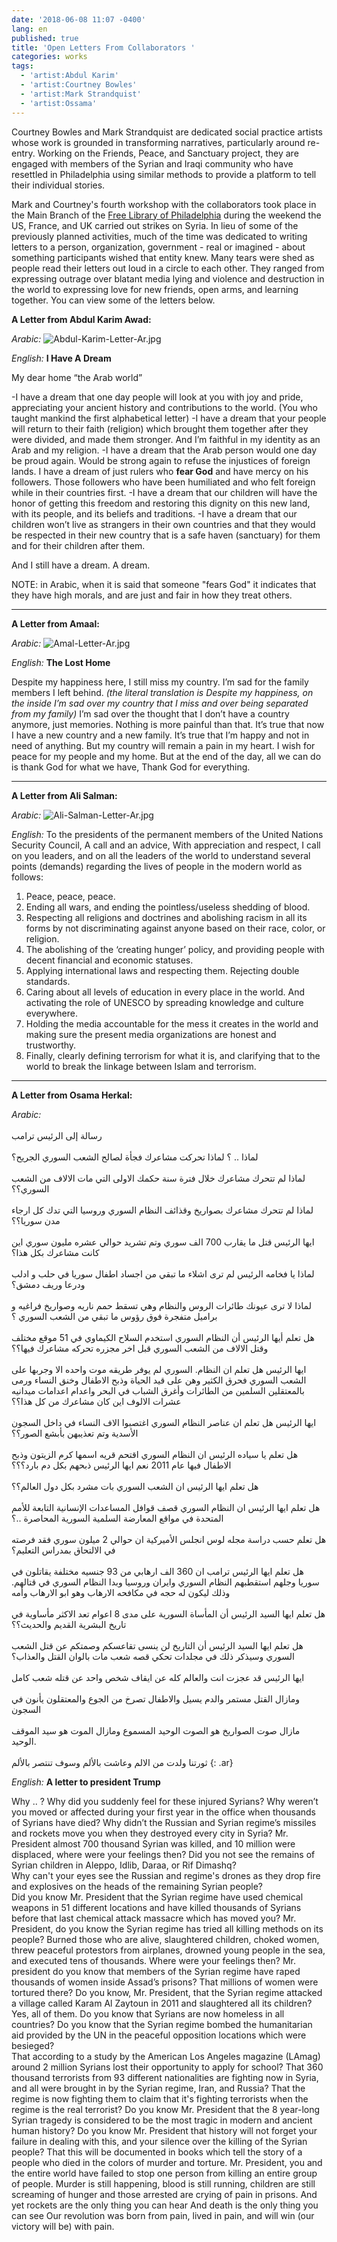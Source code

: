 ```yaml
---
date: '2018-06-08 11:07 -0400'
lang: en
published: true
title: 'Open Letters From Collaborators '
categories: works
tags:
  - 'artist:Abdul Karim'
  - 'artist:Courtney Bowles'
  - 'artist:Mark Strandquist'
  - 'artist:Ossama'
---
```

Courtney Bowles and Mark Strandquist are dedicated social practice artists whose work is grounded in transforming narratives, particularly around re-entry. Working on the Friends, Peace, and Sanctuary project, they are engaged with members of the Syrian and Iraqi community who have resettled in Philadelphia using similar methods to provide a platform to tell their individual stories. 

Mark and Courtney's fourth workshop with the collaborators took place in the Main Branch of the [Free Library of Philadelphia](https://www.freelibrary.org) during the weekend the US, France, and UK carried out strikes on Syria. In lieu of some of the previously planned activities, much of the time was dedicated to writing letters to a person, organization, government - real or imagined - about something participants wished that entity knew. Many tears were shed as people read their letters out loud in a circle to each other. They ranged from expressing outrage over blatant media lying and violence and destruction in the world to expressing love for new friends, open arms, and learning together. You can view some of the letters below. 

**A Letter from Abdul Karim Awad:** 

_Arabic:_
![Abdul-Karim-Letter-Ar.jpg]({{site.baseurl}}/assets/images/Abdul-Karim-Letter-Ar.jpg)

_English:_
**I Have A Dream**

My dear home “the Arab world”

-I have a dream that one day people will look at you with joy and pride, appreciating your ancient history and contributions to the world. (You who taught mankind the first alphabetical letter)
-I have a dream that your people will return to their faith (religion) which brought them together after they were divided, and made them stronger. And I’m faithful in my identity as an Arab and my religion. 
-I have a dream that the Arab person would one day be proud again. Would be strong again to refuse the injustices of foreign lands. I have a dream of just rulers who **fear God** and have mercy on his followers. Those followers who have been humiliated and who felt foreign while in their countries first.
-I have a dream that our children will have the honor of getting this freedom and restoring this dignity on this new land, with its people, and its beliefs and traditions.
-I have a dream that our children won’t live as strangers in their own countries and that they would be respected in their new country that is a safe haven (sanctuary) for them and for their children after them.

And I still have a dream. A dream. 

NOTE: in Arabic, when it is said that someone "fears God" it indicates that they have high morals, and are just and fair in how they treat others.

----------------------------------------------------------
**A Letter from Amaal:**

_Arabic:_
![Amal-Letter-Ar.jpg]({{site.baseurl}}/assets/images/Amal-Letter-Ar.jpg)

_English:_
**The Lost Home**

Despite my happiness here, I still miss my country. 
I’m sad for the family members I left behind. _(the literal translation is Despite my happiness, on the inside I’m sad over my country that I miss and over being separated from my family)_ 
I’m sad over the thought that I don’t have a country anymore, just memories. Nothing is more painful than that.
It’s true that now I have a new country and a new family. It’s true that I’m happy and not in need of anything. 
But my country will remain a pain in my heart. I wish for peace for my people and my home.
But at the end of the day, all we can do is thank God for what we have, 
Thank God for everything. 

----------------------------------------------------------
**A Letter from Ali Salman:**

_Arabic:_
![Ali-Salman-Letter-Ar.jpg]({{site.baseurl}}/assets/images/Ali-Salman-Letter-Ar.jpg)

_English:_
To the presidents of the permanent members of the United Nations Security Council, 
A call and an advice,
With appreciation and respect,
I call on you leaders, and on all the leaders of the world to understand several points (demands) regarding the lives of people in the modern world as follows: 
1)	Peace, peace, peace.
2)	Ending all wars, and ending the pointless/useless shedding of blood.
3)	Respecting all religions and doctrines and abolishing racism in all its forms by not discriminating against anyone based on their race, color, or religion. 
4)	The abolishing of the ‘creating hunger’ policy, and providing people with decent financial and economic statuses.
5)	Applying international laws and respecting them. Rejecting double standards.
6)	Caring about all levels of education in every place in the world. And activating the role of UNESCO by spreading knowledge and culture everywhere.  
7)	Holding the media accountable for the mess it creates in the world and making sure the present media organizations are honest and trustworthy.
8)	Finally, clearly defining terrorism for what it is, and clarifying that to the world to break the linkage between Islam and terrorism. 

----------------------------------------------------------
**A Letter from Osama Herkal:**

_Arabic:_
<br/><br/>رسالة إلى الرئيس ترامب
<br/><br/>لماذا .. ؟ لماذا تحركت مشاعرك فجأة لصالح الشعب السوري الجريح؟
<br/><br/>لماذا لم تتحرك مشاعرك خلال فترة سنة حكمك الاولى التي مات الالاف من الشعب السوري؟؟
<br/><br/>لماذا لم تتحرك مشاعرك بصواريخ وقذائف النظام السوري وروسيا التي تدك كل ارجاء مدن سوريا؟؟
<br/><br/>ايها الرئيس قتل ما يقارب 700 الف سوري وتم تشريد حوالي عشره مليون سوري اين كانت مشاعرك بكل هذا؟
<br/><br/>لماذا يا فخامه الرئيس لم ترى اشلاء ما تبقي من اجساد اطفال سوريا في حلب و ادلب ودرعا وريف دمشق؟
<br/><br/>لماذا لا ترى عيونك طائرات الروس والنظام وهي تسقط حمم ناريه وصواريخ فراغيه و براميل متفجرة فوق رؤوس ما تبقي من الشعب السوري ؟
<br/><br/>هل تعلم أيها الرئيس أن النظام السوري استخدم السلاح الكيماوي في 51 موقع مختلف وقتل الالاف من الشعب السوري قبل اخر مجزره تحركه مشاعرك فيها؟؟
<br/><br/>ايها الرئيس هل تعلم ان النظام. السوري لم يوفر طريقه موت واحده الا وجربها على الشعب السوري
فحرق الكثير وهن على قيد الحياة وذبح الاطفال وخنق النساء ورمى بالمعتقلين السلمين من الطائرات وأغرق الشباب في البحر واعدام اعدامات ميدانيه عشرات الالوف
اين كان مشاعرك من كل هذا؟؟
<br/><br/>ايها الرئيس هل تعلم ان عناصر النظام السوري اغتصبوا الاف النساء في داخل السجون الأسدية وتم تعذيبهن بأبشع الصور؟؟
<br/><br/>هل تعلم يا سياده الرئيس ان النظام السوري اقتحم قريه اسمها كرم الزيتون وذبح الاطفال فيها عام 2011 نعم ايها الرئيس ذبحهم بكل دم بارد؟؟؟
<br/><br/>هل تعلم ايها الرئيس ان الشعب السوري بات مشرد بكل دول العالم؟؟
<br/><br/>هل تعلم ايها الرئيس ان النظام السوري قصف قوافل المساعدات الإنسانية التابعة للأمم المتحدة في مواقع المعارضة السلمية السورية المحاصرة ..؟
<br/><br/>هل تعلم حسب دراسة مجله لوس انجلس الأميركية ان حوالي 2 ميلون سوري فقد فرصته في الالتحاق بمدراس التعليم؟
<br/><br/>هل تعلم ايها الرئيس ترامب ان 360 الف ارهابي من 93 جنسيه مختلفة يقاتلون في سوريا وجلهم استقطبهم النظام السوري وايران وروسيا وبدا النظام السوري في قتالهم. وذلك ليكون له حجه في مكافحه الارهاب وهو ابو الارهاب وأمه 
<br/><br/>هل تعلم ايها السيد الرئيس أن المأساة السورية على مدى 8 اعوام تعد الاكثر مأساوية في تاريخ البشرية القديم والحديث؟؟
<br/><br/>هل تعلم ايها السيد الرئيس أن التاريخ لن ينسى تقاعسكم وصمتكم عن قتل الشعب السوري وسيذكر ذلك في مجلدات تحكي قصه شعب مات بالوان القتل والعذاب؟
<br/><br/>ايها الرئيس قد عجزت انت والعالم كله عن ايقاف شخص واحد عن قتله شعب كامل
<br/><br/>ومازال القتل مستمر والدم يسيل والاطفال تصرخ من الجوع والمعتقلون يأنون في السجون 
<br/><br/>مازال صوت الصواريخ هو الصوت الوحيد المسموع 
ومازال الموت هو سيد الموقف الوحيد.
<br/><br/>ثورتنا ولدت من الالم وعاشت بالألم وسوف تنتصر بالألم
{: .ar}


_English:_
**A letter to president Trump**

Why .. ?
Why did you suddenly feel for these injured Syrians?
Why weren’t you moved or affected during your first year in the office when thousands of Syrians have died? 
Why didn’t the Russian and Syrian regime’s missiles and rockets move you when they destroyed every city in Syria?
Mr. President almost 700 thousand Syrian was killed, and 10 million were displaced, where were your feelings then?
Did you not see the remains of Syrian children in Aleppo, Idlib, Daraa, or Rif Dimashq?  
Why can't your eyes see the Russian and regime's drones as they drop fire and explosives on the heads of the remaining Syrian people?	
Did you know Mr. President that the Syrian regime have used chemical weapons in 51 different locations and have killed thousands of Syrians before that last chemical attack massacre which has moved you?
Mr. President, do you know the Syrian regime has tried all killing methods on its people? Burned those who are alive, slaughtered children, choked women, threw peaceful protestors from airplanes, drowned young people in the sea, and executed tens of thousands.
Where were your feelings then?
Mr. president do you know that members of the Syrian regime have raped thousands of women inside Assad’s prisons? That millions of women were tortured there?
Do you know, Mr. President, that the Syrian regime attacked a village called Karam Al Zaytoun in 2011 and slaughtered all its children? Yes, all of them.
Do you know that Syrians are now homeless in all countries?
Do you know that the Syrian regime bombed the humanitarian aid provided by the UN in the peaceful opposition locations which were besieged?		 
That according to a study by the American Los Angeles magazine (LAmag) around 2 million Syrians lost their opportunity to apply for school?
That 360 thousand terrorists from 93 different nationalities are fighting now in Syria, and all were brought in by the Syrian regime, Iran, and Russia? That the regime is now fighting them to claim that it's fighting terrorists when the regime is the real terrorist? 
Do you know Mr. President that the 8 year-long Syrian tragedy is considered to be the most tragic in modern and ancient human history? 
Do you know Mr. President that history will not forget your failure in dealing with this, and your silence over the killing of the Syrian people? That this will be documented in books which tell the story of a people who died in the colors of murder and torture. 
Mr. President, you and the entire world have failed to stop one person from killing an entire group of people.
Murder is still happening, blood is still running, children are still screaming of hunger and those arrested are crying of pain in prisons.
And yet rockets are the only thing you can hear
And death is the only thing you can see
Our revolution was born from pain, lived in pain, and will win (our victory will be) with pain.
